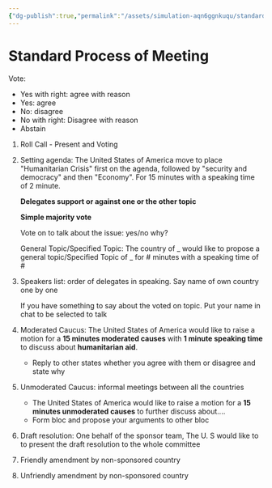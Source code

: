 ```yaml
---
{"dg-publish":true,"permalink":"/assets/simulation-aqn6ggnkuqu/standard-p/"}
---
```


# Standard Process of Meeting

Vote:

- Yes with right: agree with reason
- Yes: agree
- No: disagree
- No with right: Disagree with reason
- Abstain
1. Roll Call - Present and Voting 
2. Setting agenda: The United States of America move to place "Humanitarian Crisis" first on the agenda, followed by "security and democracy" and then "Economy". For 15 minutes with a speaking time of 2 minute.
    
    **Delegates support or against one or the other topic**
    
    **Simple majority vote** 
    
    Vote on to talk about the issue: yes/no why?
    
    General Topic/Specified Topic: The country of _ would like to propose a general topic/Specified Topic of _ for # minutes with a speaking time of #
    
3. Speakers list: order of delegates in speaking. Say name of own country one by one
    
    If you have something to say about the voted on topic. Put your name in chat to be selected to talk
    
4. Moderated Caucus: The United States of America would like to raise a motion for a **15 minutes moderated causes** with **1 minute speaking time** to discuss about **humanitarian aid**. 
    - Reply to other states whether you agree with them or disagree and state why
5. Unmoderated Caucus: informal meetings between all the countries
    - The United States of America would like to raise a motion for a **15 minutes unmoderated causes** to further discuss about....
    - Form bloc and propose your arguments to other bloc
6. Draft resolution: One behalf of the sponsor team, The U. S would like to to present the draft resolution to the whole committee
7. Friendly amendment by non-sponsored country
8. Unfriendly amendment by non-sponsored country